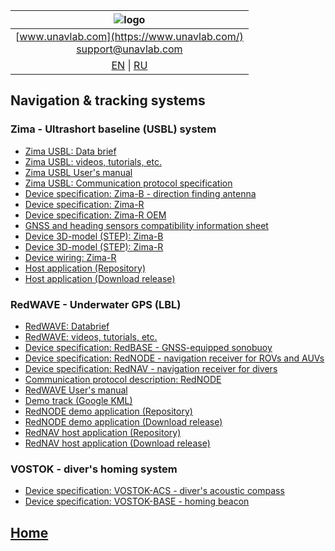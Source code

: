 
| ![logo](https://ucnl.github.io/documentation/sm_logo.png) |
| :---: |
| [www.unavlab.com](https://www.unavlab.com/) <br/> [support@unavlab.com](mailto:support@unavlab.com) |
| [EN](navigation_and_tracking_systems_en.md) \| [RU](navigation_and_tracking_systems_ru.md) |

## Navigation & tracking systems
### Zima - Ultrashort baseline (USBL) system
* [Zima USBL: Data brief](/documentation/EN/Zima/Zima_DataBrief_en.md)
* [Zima USBL: videos, tutorials, etc.](/documentation/EN/Zima/media)
* [Zima USBL User's manual](/documentation/EN/Zima/Zima_Users_manual_en.md)
* [Zima USBL: Communication protocol specification](/documentation/EN/Zima/Zima_Protocol_Specification_en.md)
* [Device specification: Zima-B - direction finding antenna](/documentation/EN/Zima/Zima_B_Specification_en.md)
* [Device specification: Zima-R](/documentation/EN/Zima/Zima_R_Specification_en.md)
* [Device specification: Zima-R OEM](/documentation/EN/Zima/Zima_R_OEM_Specification_en.md)
* [GNSS and heading sensors compatibility information sheet](/documentation/EN/Zima/Zima_GNSS_requirements_en.md)
* [Device 3D-model (STEP): Zima-B](/Docs/EN/Zima/Zima_Base_3D.step)
* [Device 3D-model (STEP): Zima-R](/Docs/EN/Zima/ZIMA_Responder_3D.step)
* [Device wiring: Zima-R](/Docs/EN/Zima/Zima-R_drawings_wiring.pdf)
* [Host application (Repository)](https://github.com/ucnl/ZHost)
* [Host application (Download release)](https://api.github.com/repos/ucnl/ZHost/zipball)


### RedWAVE - Underwater GPS (LBL)
* [RedWAVE: Databrief](/documentation/EN/RedWAVE/RedWAVE_DataBrief_en.md)
* [RedWAVE: videos, tutorials, etc.](/documentation/EN/RedWAVE/media)
* [Device specification: RedBASE - GNSS-equipped sonobuoy](/documentation/EN/RedWAVE/RedBASE_Specification_en.md)
* [Device specification: RedNODE - navigation receiver for ROVs and AUVs](/documentation/EN/RedWAVE/RedNODE_Specification_en.md)
* [Device specification: RedNAV - navigation receiver for divers](/documentation/EN/RedWAVE/RedNAV_Specification_en.md)
* [Communication protocol description: RedNODE](/documentation/EN/RedWAVE/RedWAVE_Protocol_Specification_en.md)
* [RedWAVE User's manual](/documentation/EN/RedWAVE/RedWAVE_Users_Manual_en.md)
* [Demo track (Google KML)](/Docs/RU/RedWAVE/rednode_track_18042019.kml)
* [RedNODE demo application (Repository)](https://github.com/ucnl/RedNodeHost)
* [RedNODE demo application (Download release)](https://api.github.com/repos/ucnl/RedNodeHost/zipball)
* [RedNAV host application (Repository)](https://github.com/ucnl/RedNavHost)
* [RedNAV host application (Download release)](https://api.github.com/repos/ucnl/RedNavHost/zipball)


### VOSTOK - diver's homing system
* [Device specification: VOSTOK-ACS - diver's acoustic compass](/Docs/EN/Vostok/Vostok-ACS_Specification_en.pdf)
* [Device specification: VOSTOK-BASE - homing beacon](/Docs/EN/Vostok/Vostok-BASE_Specification_en.pdf)

## [Home](README.md)
